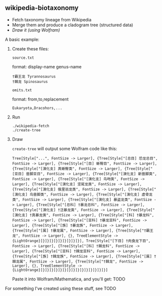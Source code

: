 wikipedia-biotaxonomy
---

- Fetch taxonomy lineage from Wikipedia
- Merge them and produce a cladogram tree (structured data)
- *Draw it (using Wolfram)*

A basic example:

1. Create these files:

   `source.txt`

   format: display-name genus-name
   
   ```text
   †霸王龙 Tyrannosaurus
   †棘龙 Spinosaurus
   ```
   
   `omits.txt`

   format: from,to,replacement
   
   ```text
   Eukaryota,Dracohors,...
   ```

2. Run

   ```shell
   ./wikipedia-fetch
   ./create-tree
   ```
   
3. Draw

   `create-tree` will output some Wolfram code like this:

   ```wolfram
   Tree[Style["...", FontSize -> Larger], {Tree[Style["[总目] 恐龙总目", FontSize -> Larger], {Tree[Style["[目] 蜥臀目", FontSize -> Larger], {Tree[Style["[演化支] 真蜥臀类", FontSize -> Larger], {Tree[Style["[亚目] 兽脚亚目", FontSize -> Larger], {Tree[Style["[演化支] 新兽脚类", FontSize -> Larger], {Tree[Style["[演化支] 鸟吻类", FontSize -> Larger], {Tree[Style["[演化支] 坚尾龙类", FontSize -> Larger], {Tree[Style["[演化支] 俄里翁龙类", FontSize -> Larger], {Tree[Style["[演化支] 鸟兽脚类", FontSize -> Larger], {Tree[Style["[演化支] 虚骨龙类", FontSize -> Larger], {Tree[Style["[演化支] 暴盗龙类", FontSize -> Larger], {Tree[Style["[总科] †暴龙总科", FontSize -> Larger], {Tree[Style["[演化支] †泛暴龙类", FontSize -> Larger], {Tree[Style["[演化支] †真暴龙类", FontSize -> Larger], {Tree[Style["[科] †暴龙科", FontSize -> Larger], {Tree[Style["[亚科] †暴龙亚科", FontSize -> Larger], {Tree[Style["[族] †暴龙族", FontSize -> Larger], {Tree[Style["[属] †暴龙属", FontSize -> Larger], {Tree[Style["†霸王龙", FontSize -> Larger], {}, TreeElementStyle -> {LightOrange}]}]}]}]}]}]}]}]}]}], Tree[Style["[下目] †肉食龙下目", FontSize -> Larger], {Tree[Style["[科] †棘龙科", FontSize -> Larger], {Tree[Style["[亚科] †棘龙亚科", FontSize -> Larger], {Tree[Style["[族] †棘龙族", FontSize -> Larger], {Tree[Style["[属] †棘龙属", FontSize -> Larger], {Tree[Style["†棘龙", FontSize -> Larger], {}, TreeElementStyle -> {LightOrange}]}]}]}]}]}]}]}]}]}]}]}]}]}]}]}]
   ```
   
   Paste it into Wolfram/Mathematica, and you'll get: TODO

For something I've created using these stuff, see TODO